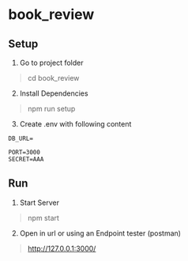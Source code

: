 # book_review

## Setup

1. Go to project folder

> cd book_review

2. Install Dependencies

> npm run setup

3. Create .env with following content

````
DB_URL=

PORT=3000
SECRET=AAA
````

## Run

1. Start Server

> npm start

2. Open in url or using an Endpoint tester (postman)

> http://127.0.0.1:3000/